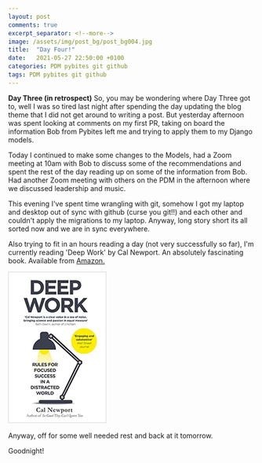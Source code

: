 ```yaml
---
layout: post
comments: true
excerpt_separator: <!--more-->
image: /assets/img/post_bg/post_bg004.jpg
title:  "Day Four!"
date:   2021-05-27 22:50:00 +0100
categories: PDM pybites git github
tags: PDM pybites git github
---
```


**Day Three (in retrospect)**
So, you may be wondering where Day Three got to, well I was so tired last night after spending the day updating the blog theme that I did not get around to writing a post. But yesterday afternoon was spent looking at comments on my first PR, taking on <!--more-->board the information Bob from Pybites left me and trying to apply them to my Django models. 

Today I continued to make some changes to the Models, had a Zoom meeting at 10am with Bob to discuss some of the recommendations and spent the rest of the day reading up on some of the information from Bob. Had another Zoom meeting with others on the PDM in the afternoon where we discussed leadership and music. 

This evening I've spent time wrangling with git, somehow I got my laptop and desktop out of sync with github (curse you git!!) and each other and couldn't apply the migrations to my laptop. Anyway, long story short its all sorted now and we are in sync everywhere.

Also trying to fit in an hours reading a day (not very successfully so far), I'm currently reading 'Deep Work' by Cal Newport. An absolutely fascinating book. Available from <a href="https://www.amazon.co.uk/Deep-Work-Focused-Success-Distracted/dp/0349411905/ref=tmm_pap_swatch_0?_encoding=UTF8&qid=1622151867&sr=8-1">Amazon.</a>

<a href="https://www.amazon.co.uk/Deep-Work-Focused-Success-Distracted/dp/0349411905/ref=tmm_pap_swatch_0?_encoding=UTF8&qid=1622151867&sr=8-1"><img src="../assets/images/deepwork.jpg" alt="Deep Work Book Cover" width="200"/></a>	

Anyway, off for some well needed rest and back at it tomorrow.

Goodnight!


